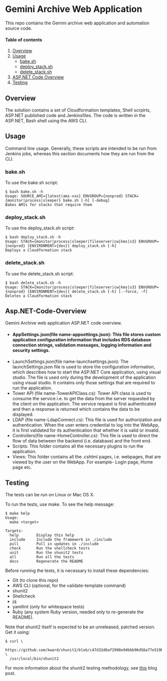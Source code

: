 <!-- vim: set ft=markdown: -->
<!-- DO NOT EDIT. Update using make docs -->
# Gemini Archive Web Application
This repo contains the Gemini archive web application and  automation source code.

#### Table of contents

1. [Overview](#overview)
2. [Usage](#usage)
    * [bake.sh](#bake-sh)
    * [deploy_stack.sh](#deploy-stack-sh)
    * [delete_stack.sh](#delete-stack-sh)
3. [ASP.NET Code Overview](#Asp.NET-Code-Overview)
4. [Testing](#testing)

## Overview

The solution contains a set of Cloudformation templates, Shell scrpirts, ASP.NET published code and Jenkinsfiles. The code is written in the ASP.NET, Bash shell using the AWS CLI.

## Usage

Command line usage. Generally, these scripts are intended to be run from Jenkins jobs, whereas this section documents how they are run from the CLI.

### bake.sh

To use the bake.sh script:

```text
$ bash bake.sh -h
Usage: SOURCE_AMI={latest|ami-xxx} ENVGROUP={nonprod} STACK={monitor|process|sleeper} bake.sh [-h] [-debug]
Bakes AMIs for stacks that require them
```

### deploy_stack.sh

To use the deploy_stack.sh script:

```text
$ bash deploy_stack.sh -h
Usage: STACK={monitor|process|sleeper|fileserver|cw|kms|s3} ENVGROUP={nonprod} [ENVIRONMENT={dev}] deploy_stack.sh [-h]
Deploys a Cloudformation stack
```

### delete_stack.sh

To use the delete_stack.sh script:

```text
$ bash delete_stack.sh -h
Usage: STACK={monitor|process|sleeper|fileserver|cw|kms|s3} ENVGROUP={nonprod} [ENVIRONMENT={dev}] delete_stack.sh [-h] [--force, -f]
Deletes a Cloudformation stack
```

## Asp.NET-Code-Overview

Gemini Archive web application ASP.NET code overview.
- #### AppSettings.json(file name-appsettings.json): This file stores custom application configuration information that includes RDS database connection strings, validation messages, logging information and security settings.
- LaunchSettings.json(file name-launchsettings.json): The launchSettings.json file is used to store the configuration information, which describes how to start the ASP.NET Core application, using visual studio. The file is used only during the development of the application using visual studio. It contains only those settings that are required to run the application.
- Tower API (file name-TowerAPIClass.cs): Tower API class is used to consume the service i.e. to get the data from the server requested by the client on the application. The service request is first authenticated and then a response is returned which contains the data to be displayed.
- LDAP (file name-LdapConnect.cs): This file is used for authorization and authentication. When the user enters credential to log into the WebApp, it is first validated for its authentication that whether it is valid or invalid.
- Controllers(file name-HomeController.cs): This file is used to direct the flow of data between the backend (i.e. database) and the front end.
- Scripts: This folder contains all the necessary plugins to run the application.
- Views: This folder contains all the .cshtml pages, i.e. webpages, that are viewed by the user on the WebApp. For example- Login page, Home page etc.

## Testing

The tests can be run on Linux or Mac OS X.

To run the tests, use make. To see the help message:

```text
$ make help
Usage:
  make <target>

Targets:
  help        Display this help
  include     Include the framework in ./include
  pull        Pull in updates in ./include
  check       Run the shellcheck tests
  unit        Run the shunit2 tests
  all         Run all the tests
  docs        Regenerate the README
```

Before running the tests, it is necessary to install these dependencies:

- Git (to clone this repo)
- AWS CLI (optional, for the validate-template command)
- shunit2
- Shellcheck
- jq
- yamllint (only for whitespace tests)
- Ruby (any system Ruby version, needed only to re-generate the README).

Note that shunit2 itself is expected to be an unreleased, patched version. Get it using:

```text
$ curl \
  https://github.com/kward/shunit2/blob/c47d32d6af2998e94bbb96d58a77e519b2369d76/shunit2 \
  /usr/local/bin/shunit2
```

For more information about the shunit2 testing methodology, see [this](https://alexharv074.github.io/2018/09/07/testing-aws-cli-scripts-in-shunit2.html) blog post.



